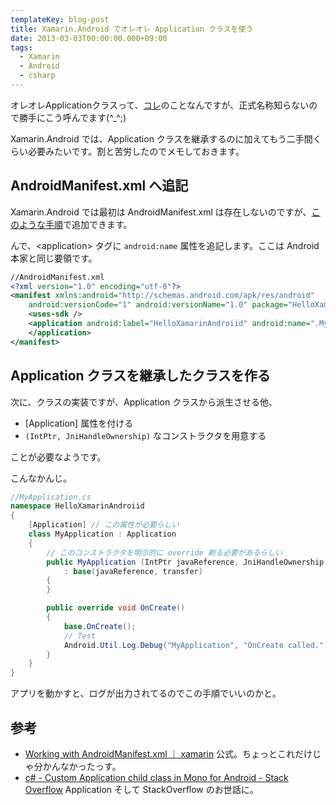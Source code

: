 ```yaml
---
templateKey: blog-post
title: Xamarin.Android でオレオレ Application クラスを使う
date: 2013-03-03T00:00:00.000+09:00
tags:
  - Xamarin
  - Android
  - csharp
---
```

オレオレApplicationクラスって、[コレ](http://techbooster.org/android/application/2353/)のことなんですが、正式名称知らないので勝手にこう呼んでます(^_^;)
<!-- more -->
Xamarin.Android では、Application クラスを継承するのに加えてもう二手間くらい必要みたいです。割と苦労したのでメモしておきます。

## AndroidManifest.xml へ追記
Xamarin.Android では最初は AndroidManifest.xml は存在しないのですが、[このような手順](http://amay077.github.com/blog/2013/03/02/xamarin-android-permission/)で追加できます。

んで、\<application> タグに ``android:name`` 属性を追記します。ここは Android本家と同じ要領です。

```xml
//AndroidManifest.xml
<?xml version="1.0" encoding="utf-8"?>
<manifest xmlns:android="http://schemas.android.com/apk/res/android" 
    android:versionCode="1" android:versionName="1.0" package="HelloXamarinAndroiid.HelloXamarinAndroiid">
	<uses-sdk />
	<application android:label="HelloXamarinAndroiid" android:name=".MyApplication">
	</application>
</manifest>
```

## Application クラスを継承したクラスを作る

次に、クラスの実装ですが、Application クラスから派生させる他、

* [Application] 属性を付ける
* ``(IntPtr, JniHandleOwnership)`` なコンストラクタを用意する

ことが必要なようです。

こんなかんじ。

```csharp
//MyApplication.cs
namespace HelloXamarinAndroiid
{
    [Application] // この属性が必要らしい
    class MyApplication : Application
    {
        // このコンストラクタを明示的に override 剃る必要があるらしい
        public MyApplication (IntPtr javaReference, JniHandleOwnership transfer)
            : base(javaReference, transfer)
        {
        }

        public override void OnCreate()
        {
            base.OnCreate();
            // Test
            Android.Util.Log.Debug("MyApplication", "OnCreate called.");
        }
    }
}
```

アプリを動かすと、ログが出力されてるのでこの手順でいいのかと。

## 参考

* [Working with AndroidManifest.xml ｜ xamarin](http://docs.xamarin.com/guides/android/advanced_topics/working_with_androidmanifest.xml) 公式。ちょっとこれだけじゃ分かんなかったっす。
* [c# - Custom Application child class in Mono for Android - Stack Overflow](http://stackoverflow.com/questions/9928386/custom-application-child-class-in-mono-for-android) Application そして StackOverflow のお世話に。
